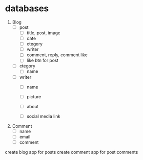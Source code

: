 # databases
1. Blog
    - [ ] post
        - [ ] title, post, image
        - [ ] date
        - [ ] ctegory
        - [ ] writer
        - [ ] comment, reply, comment like
        - [ ] like btn for post
    - [ ] ctegory
        - [ ] name

    - [ ] writer
        - [ ] name
        - [ ] picture
        - [ ] about
        - [ ] social media link


2. Comment
    - [ ] name
    - [ ] email
    - [ ] comment

create blog app for posts 
create comment app for post comments 

